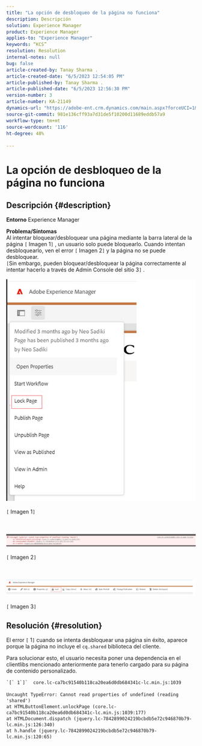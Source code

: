 ```yaml
---
title: "La opción de desbloqueo de la página no funciona"
description: Descripción
solution: Experience Manager
product: Experience Manager
applies-to: "Experience Manager"
keywords: “KCS”
resolution: Resolution
internal-notes: null
bug: false
article-created-by: Tanay Sharma .
article-created-date: "6/5/2023 12:54:05 PM"
article-published-by: Tanay Sharma .
article-published-date: "6/5/2023 12:56:30 PM"
version-number: 3
article-number: KA-21149
dynamics-url: "https://adobe-ent.crm.dynamics.com/main.aspx?forceUCI=1&pagetype=entityrecord&etn=knowledgearticle&id=cf70090a-a003-ee11-8f6e-6045bd0065b6"
source-git-commit: 981e136cff93a7d31de5f10200d11689eddb57a9
workflow-type: tm+mt
source-wordcount: '116'
ht-degree: 48%

---
```


# La opción de desbloqueo de la página no funciona

## Descripción {#description}

<b>Entorno</b>
Experience Manager


<b>Problema/Síntomas</b><br>Al intentar bloquear/desbloquear una página mediante la barra lateral de la página `[` Imagen 1`]` , un usuario solo puede bloquearlo. Cuando intentan desbloquearlo, ven el error `[` Imagen 2`]` y la página no se puede desbloquear. <br>`[`Sin embargo, pueden bloquear/desbloquear la página correctamente al intentar hacerlo a través de Admin Console del sitio 3`]` .<br><br>![](assets/___d770090a-a003-ee11-8f6e-6045bd0065b6___.png)<br><br>`[` Imagen 1`]` <br><br> <br><br>![](assets/___dd70090a-a003-ee11-8f6e-6045bd0065b6___.png)<br><br>`[` Imagen 2`]` <br><br> <br><br>![](assets/___df70090a-a003-ee11-8f6e-6045bd0065b6___.png)<br><br>`[` Imagen 3`]` <br>

## Resolución {#resolution}


El error `[` 1`]`  cuando se intenta desbloquear una página sin éxito, aparece porque la página no incluye el `cq.shared` biblioteca del cliente.

Para solucionar esto, el usuario necesita poner una dependencia en el clientlibs mencionado anteriormente para tenerlo cargado para su página de contenido personalizado.




```
`[` 1`]`  core.lc-ca7bc91540b118ca20ea6d0db684341c-lc.min.js:1039

Uncaught TypeError: Cannot read properties of undefined (reading 'shared')
at HTMLButtonElement.unlockPage (core.lc-ca7bc91540b118ca20ea6d0db684341c-lc.min.js:1039:177)
at HTMLDocument.dispatch (jquery.lc-7842899024219bcbdb5e72c946870b79-lc.min.js:126:340)
at h.handle (jquery.lc-7842899024219bcbdb5e72c946870b79-lc.min.js:120:65)
```



